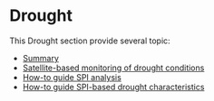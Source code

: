 # Drought

This Drought section provide several topic:  

* [Summary](./drought-summary)
* [Satellite-based monitoring of drought conditions](./drought-eo)
* [How-to guide SPI analysis](./ddrought-howto-spianalysis)
* [How-to guide SPI-based drought characteristics](./drought-howto-characteristics)